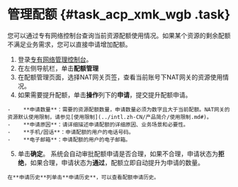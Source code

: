 # 管理配额 {#task_acp_xmk_wgb .task}

您可以通过专有网络控制台查询当前资源配额使用情况。如果某个资源的剩余配额不满足业务需求，您可以直接申请增加配额。

1.   登录[专有网络管理控制台](https://vpcnext.console.aliyun.com/nat/)。 
2.   在左侧导航栏，单击**配额管理**  
3.   在配额管理页面，选择NAT网关页签，查看当前账号下NAT网关的资源使用情况。 
4.   如果需要提升配额，单击**操作**列下的**申请**，提交提升配额申请。 

    -    **申请数量**：需要的资源配额数量，申请数量必须为数字且大于当前配额。NAT网关的资源默认使用限制，请参见[使用限制](../intl.zh-CN/产品简介/使用限制.md#)。
    -    **申请原因**：请详细描述申请配额的详细原因、业务场景和必要性。
    -    **手机/固话**：申请配额的用户的电话号码。
    -    **电子邮箱**：申请配额的用户的电子邮箱。
5.   单击**确定**。 系统会自动审批配额申请是否合理，如果不合理，申请状态为**拒绝**，如果合理，申请状态为**通过**，配额立即自动提升为申请的数量。

    在**申请历史**列单击**申请历史**，可以查看配额申请历史。


